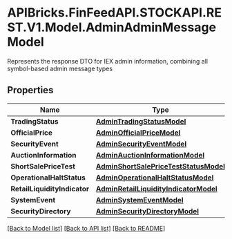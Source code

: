 # APIBricks.FinFeedAPI.STOCKAPI.REST.V1.Model.AdminAdminMessageModel
Represents the response DTO for IEX admin information, combining all symbol-based admin message types

## Properties

Name | Type | Description | Notes
------------ | ------------- | ------------- | -------------
**TradingStatus** | [**AdminTradingStatusModel**](AdminTradingStatusModel.md) |  | [optional] 
**OfficialPrice** | [**AdminOfficialPriceModel**](AdminOfficialPriceModel.md) |  | [optional] 
**SecurityEvent** | [**AdminSecurityEventModel**](AdminSecurityEventModel.md) |  | [optional] 
**AuctionInformation** | [**AdminAuctionInformationModel**](AdminAuctionInformationModel.md) |  | [optional] 
**ShortSalePriceTest** | [**AdminShortSalePriceTestStatusModel**](AdminShortSalePriceTestStatusModel.md) |  | [optional] 
**OperationalHaltStatus** | [**AdminOperationalHaltStatusModel**](AdminOperationalHaltStatusModel.md) |  | [optional] 
**RetailLiquidityIndicator** | [**AdminRetailLiquidityIndicatorModel**](AdminRetailLiquidityIndicatorModel.md) |  | [optional] 
**SystemEvent** | [**AdminSystemEventModel**](AdminSystemEventModel.md) |  | [optional] 
**SecurityDirectory** | [**AdminSecurityDirectoryModel**](AdminSecurityDirectoryModel.md) |  | [optional] 

[[Back to Model list]](../../README.md#documentation-for-models) [[Back to API list]](../../README.md#documentation-for-api-endpoints) [[Back to README]](../../README.md)

